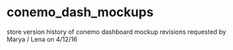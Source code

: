 conemo_dash_mockups
===================

store version history of conemo dashboard mockup revisions requested by Marya / Lena on 4/12/16